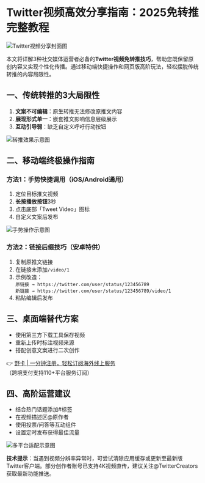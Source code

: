 # Twitter视频高效分享指南：2025免转推完整教程

![Twitter视频分享封面图](https://bbtdd.com/wp-content/uploads/img/114575059.webp)

本文将详解3种社交媒体运营者必备的**Twitter视频免转推技巧**，帮助您既保留原创内容又实现个性化传播。通过移动端快捷操作和网页版高阶玩法，轻松摆脱传统转推的内容局限性。

## 一、传统转推的3大局限性
1. **文案不可编辑**：原生转推无法修改原推文内容
2. **展现形式单一**：嵌套推文影响信息层级展示
3. **互动引导弱**：缺乏自定义呼吁行动按钮

![转推效果示意图](https://bbtdd.com/wp-content/uploads/img/09956385486923.webp)

## 二、移动端终极操作指南

### 方法1：手势快捷调用（iOS/Android通用）
1. 定位目标推文视频
2. **长按播放按钮**3秒
3. 点击底部「Tweet Video」图标
4. 自定义文案后发布

![手势操作示意图](https://bbtdd.com/wp-content/uploads/img/322899837331934.webp)

### 方法2：链接后缀技巧（安卓特供）
1. 复制原推文链接
2. 在链接末添加`/video/1`
3. 示例改造：  
   `原链接 → https://twitter.com/user/status/123456789`  
   `新链接 → https://twitter.com/user/status/123456789/video/1`
4. 粘贴编辑后发布

## 三、桌面端替代方案
* 使用第三方下载工具保存视频
* 重新上传时标注视频来源
* 搭配创意文案进行二次创作

👉 [野卡 | 一分钟注册，轻松订阅海外线上服务](https://bbtdd.com/yeka)  
（跨境支付支持110+平台服务订阅）

## 四、高阶运营建议
- 结合热门话题添加#标签
- 在视频描述区@原作者
- 使用投票/问答等互动组件
- 设置定时发布获得最佳流量

![多平台适配示意图](https://bbtdd.com/wp-content/uploads/img/2134096517941.webp)

**技术提示**：当遇到视频分辨率异常时，可尝试清除应用缓存或更新至最新版Twitter客户端。部分创作者账号已支持4K视频直传，建议关注@TwitterCreators获取最新功能推送。